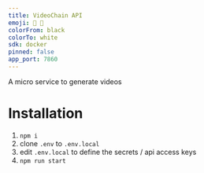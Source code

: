 ```yaml
---
title: VideoChain API
emoji: 🎥 🔗
colorFrom: black
colorTo: white
sdk: docker
pinned: false
app_port: 7860
---
```


A micro service to generate videos

# Installation

1. `npm i`
2. clone `.env` to `.env.local`
3. edit `.env.local` to define the secrets / api access keys
4. `npm run start`
